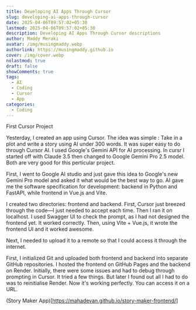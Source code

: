 ```yaml
---
title: Developing AI Apps Through Cursor
slug: developing-ai-apps-through-cursor
date: 2025-04-06T09:57:02+05:30
lastmod: 2025-04-06T09:57:02+05:30
description: Developing AI Apps Through Cursor descriptions
author: Maddy Meraki
avatar: /img/musingmaddy.webp
authorlink: https://musingmaddy.github.io
cover: /img/cover.webp
nolastmod: true
draft: false
showComments: true
tags:
  - AI
  - Coding
  - Cursor
  - App
categories:
  - Coding
---
```

First Cursor Project  
  
Yesterday, I created an app using Cursor. The idea was simple : Take in a plot and write a story using AI under 300 words. It was super easy to do through Cursor AI. I used Google's Gemini API for AI processing. In cursr I started off with Claude 3.5 then changed to Google Gemini Pro 2.5 model. Both are very good for this perticular project.

First, I went to Google AI studio and just gave this idea to Google's new Gemini Pro model and asked it what would be the best way to go. AI gave me the software specification for development: backend in Python and FastAPI, while frontend in Vue.js and Vite.  
  
I created two directories: frontend and backend. First, Cursor just breezed through the code—I just needed to accept each time. Then I ran it on localhost. I used Swagger UI to check the prompt, as I had not designed the frontend yet. It worked correctly. Then, using Vite + Vue.js, it wrote the frontend UI and it worked awesome.  
  
Next, I needed to upload it to a remote so that I could access it through the internet.  
  
First, I initialized Git and uploaded both frontend and backend into separate GitHub repositories. I hosted the frontend on GitHub Pages and the backend on Render. Initially, there were some issues and had to debug through prompting in Cursor. It tried a few things. But later I found out  all I had to do was to reinitialise Render. Now it's working perfectly. You can access it on a URL.

(Story Maker App)[https://mahadevan.github.io/story-maker-frontend/]